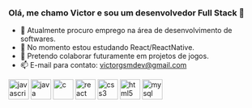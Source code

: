 ### Olá, me chamo Victor e sou um desenvolvedor Full Stack 👋
<body background: 'black'>

- 🔭 Atualmente procuro emprego na área de desenvolvimento de softwares.
- 🌱 No momento estou estudando React/ReactNative.
- 👯 Pretendo colaborar futuramente em projetos de jogos.
- 📫 E-mail para contato: victorgsmdev@gmail.com
<div display:flex>
<img src="https://skillicons.dev/icons?i=javascript" alt="javascript" width="40" height="40"/>
<img src="https://cdn.jsdelivr.net/gh/devicons/devicon/icons/java/java-original-wordmark.svg" alt="java" width="40" height="40" />                     <img src="https://cdn.jsdelivr.net/gh/devicons/devicon/icons/c/c-original.svg" alt="c" width="40" height="40" />               
<img src="https://cdn.jsdelivr.net/gh/devicons/devicon/icons/react/react-original-wordmark.svg" alt="react" width="40" height="40" />           
<img src="https://cdn.jsdelivr.net/gh/devicons/devicon/icons/css3/css3-original.svg" alt="css3" width="40" height="40" />            
<img src="https://cdn.jsdelivr.net/gh/devicons/devicon/icons/html5/html5-original.svg" alt="html5" width="40" height="40"  />           
<img src="https://cdn.jsdelivr.net/gh/devicons/devicon/icons/mysql/mysql-original-wordmark.svg" alt="mysql" width="40" height="40" />
</div>
</body>
